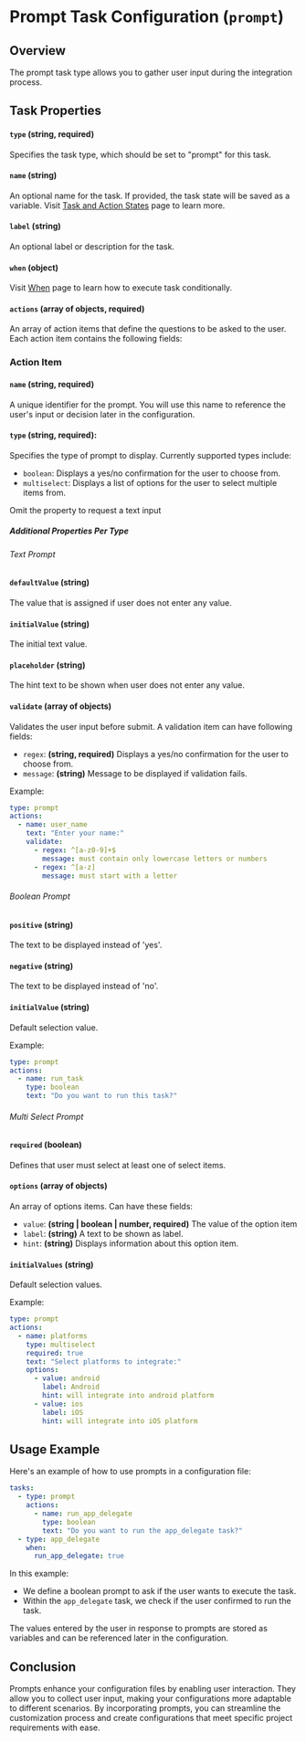 Prompt Task Configuration (`prompt`)
========================

Overview
--------

The prompt task type allows you to gather user input during the integration process.

Task Properties
---------------

#### `type` (string, required)
Specifies the task type, which should be set to "prompt" for this task.

#### `name` (string)
An optional name for the task. If provided, the task state will be saved as a variable.
Visit [Task and Action States](STATES.md) page to learn more.

#### `label` (string)
An optional label or description for the task.

#### `when` (object)
Visit [When](WHEN.md) page to learn how to execute task conditionally.

#### `actions` (array of objects, required)
An array of action items that define the questions to be asked to the user. Each action item contains the following fields:

### Action Item

#### `name` (string, required)
A unique identifier for the prompt. You will use this name to reference the user's input or decision later in the configuration.

#### `type` (string, required): 
Specifies the type of prompt to display. Currently supported types include:

-   `boolean`: Displays a yes/no confirmation for the user to choose from.
-   `multiselect`: Displays a list of options for the user to select multiple items from.

Omit the property to request a text input

##### Additional Properties Per Type

###### Text Prompt

#### `defaultValue` (string)
The value that is assigned if user does not enter any value.

#### `initialValue` (string)
The initial text value.

#### `placeholder` (string)
The hint text to be shown when user does not enter any value.

#### `validate` (array of objects)
Validates the user input before submit. A validation item can have following fields:
-   `regex`: **(string, required)** Displays a yes/no confirmation for the user to choose from.
-   `message`: **(string)** Message to be displayed if validation fails.

Example:
```yaml
type: prompt
actions:
  - name: user_name
    text: "Enter your name:"
    validate:
      - regex: ^[a-z0-9]+$
        message: must contain only lowercase letters or numbers
      - regex: ^[a-z]
        message: must start with a letter
```
###### Boolean Prompt

#### `positive` (string)
The text to be displayed instead of 'yes'.

#### `negative` (string)
The text to be displayed instead of 'no'.

#### `initialValue` (string)
Default selection value.

Example:
```yaml
type: prompt
actions:
  - name: run_task
    type: boolean
    text: "Do you want to run this task?"
```

###### Multi Select Prompt

#### `required` (boolean)
Defines that user must select at least one of select items.

#### `options` (array of objects)
An array of options items. Can have these fields:
-   `value`: **(string | boolean | number, required)** The value of the option item
-   `label`: **(string)** A text to be shown as label.
-   `hint`: **(string)** Displays information about this option item.

#### `initialValues` (string)
Default selection values.

Example:
```yaml
type: prompt
actions:
  - name: platforms
    type: multiselect
    required: true
    text: "Select platforms to integrate:"
    options:
      - value: android
        label: Android
        hint: will integrate into android platform
      - value: ios
        label: iOS
        hint: will integrate into iOS platform
```

Usage Example
-------------

Here's an example of how to use prompts in a configuration file:

```yaml
tasks:
  - type: prompt
    actions:
      - name: run_app_delegate
        type: boolean
        text: "Do you want to run the app_delegate task?"
  - type: app_delegate
    when:
      run_app_delegate: true
```

In this example:

-   We define a boolean prompt to ask if the user wants to execute the task.
-   Within the `app_delegate` task, we check if the user confirmed to run the task.

The values entered by the user in response to prompts are stored as variables and can be referenced later in the configuration.

Conclusion
----------

Prompts enhance your configuration files by enabling user interaction. They allow you to collect user input, making your configurations more adaptable to different scenarios. By incorporating prompts, you can streamline the customization process and create configurations that meet specific project requirements with ease.
